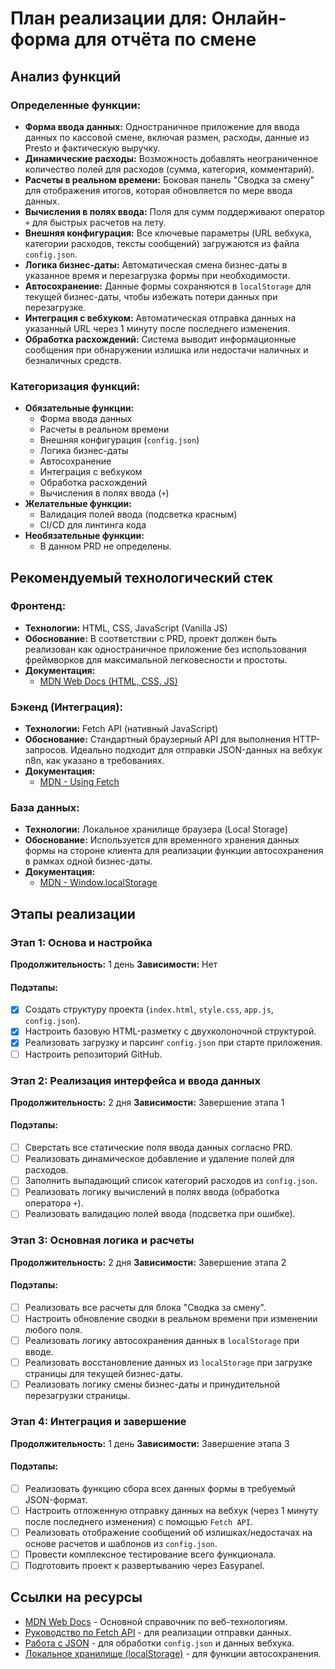 # План реализации для: Онлайн-форма для отчёта по смене

## Анализ функций
### Определенные функции:
- **Форма ввода данных:** Одностраничное приложение для ввода данных по кассовой смене, включая размен, расходы, данные из Presto и фактическую выручку.
- **Динамические расходы:** Возможность добавлять неограниченное количество полей для расходов (сумма, категория, комментарий).
- **Расчеты в реальном времени:** Боковая панель "Сводка за смену" для отображения итогов, которая обновляется по мере ввода данных.
- **Вычисления в полях ввода:** Поля для сумм поддерживают оператор `+` для быстрых расчетов на лету.
- **Внешняя конфигурация:** Все ключевые параметры (URL вебхука, категории расходов, тексты сообщений) загружаются из файла `config.json`.
- **Логика бизнес-даты:** Автоматическая смена бизнес-даты в указанное время и перезагрузка формы при необходимости.
- **Автосохранение:** Данные формы сохраняются в `localStorage` для текущей бизнес-даты, чтобы избежать потери данных при перезагрузке.
- **Интеграция с вебхуком:** Автоматическая отправка данных на указанный URL через 1 минуту после последнего изменения.
- **Обработка расхождений:** Система выводит информационные сообщения при обнаружении излишка или недостачи наличных и безналичных средств.

### Категоризация функций:
- **Обязательные функции:**
  - Форма ввода данных
  - Расчеты в реальном времени
  - Внешняя конфигурация (`config.json`)
  - Логика бизнес-даты
  - Автосохранение
  - Интеграция с вебхуком
  - Обработка расхождений
  - Вычисления в полях ввода (`+`)
- **Желательные функции:**
  - Валидация полей ввода (подсветка красным)
  - CI/CD для линтинга кода
- **Необязательные функции:**
  - В данном PRD не определены.

## Рекомендуемый технологический стек
### Фронтенд:
- **Технологии:** HTML, CSS, JavaScript (Vanilla JS)
- **Обоснование:** В соответствии с PRD, проект должен быть реализован как одностраничное приложение без использования фреймворков для максимальной легковесности и простоты.
- **Документация:**
  - [MDN Web Docs (HTML, CSS, JS)](https://developer.mozilla.org/)

### Бэкенд (Интеграция):
- **Технологии:** Fetch API (нативный JavaScript)
- **Обоснование:** Стандартный браузерный API для выполнения HTTP-запросов. Идеально подходит для отправки JSON-данных на вебхук n8n, как указано в требованиях.
- **Документация:**
  - [MDN - Using Fetch](https://developer.mozilla.org/en-US/docs/Web/API/Fetch_API/Using_Fetch)

### База данных:
- **Технологии:** Локальное хранилище браузера (Local Storage)
- **Обоснование:** Используется для временного хранения данных формы на стороне клиента для реализации функции автосохранения в рамках одной бизнес-даты.
- **Документация:**
  - [MDN - Window.localStorage](https://developer.mozilla.org/en-US/docs/Web/API/Window/localStorage)

## Этапы реализации

### Этап 1: Основа и настройка
**Продолжительность:** 1 день
**Зависимости:** Нет

#### Подэтапы:
- [x] Создать структуру проекта (`index.html`, `style.css`, `app.js`, `config.json`).
- [x] Настроить базовую HTML-разметку с двухколоночной структурой.
- [x] Реализовать загрузку и парсинг `config.json` при старте приложения.
- [ ] Настроить репозиторий GitHub.

### Этап 2: Реализация интерфейса и ввода данных
**Продолжительность:** 2 дня
**Зависимости:** Завершение этапа 1

#### Подэтапы:
- [ ] Сверстать все статические поля ввода данных согласно PRD.
- [ ] Реализовать динамическое добавление и удаление полей для расходов.
- [ ] Заполнить выпадающий список категорий расходов из `config.json`.
- [ ] Реализовать логику вычислений в полях ввода (обработка оператора `+`).
- [ ] Реализовать валидацию полей ввода (подсветка при ошибке).

### Этап 3: Основная логика и расчеты
**Продолжительность:** 2 дня
**Зависимости:** Завершение этапа 2

#### Подэтапы:
- [ ] Реализовать все расчеты для блока "Сводка за смену".
- [ ] Настроить обновление сводки в реальном времени при изменении любого поля.
- [ ] Реализовать логику автосохранения данных в `localStorage` при вводе.
- [ ] Реализовать восстановление данных из `localStorage` при загрузке страницы для текущей бизнес-даты.
- [ ] Реализовать логику смены бизнес-даты и принудительной перезагрузки страницы.

### Этап 4: Интеграция и завершение
**Продолжительность:** 1 день
**Зависимости:** Завершение этапа 3

#### Подэтапы:
- [ ] Реализовать функцию сбора всех данных формы в требуемый JSON-формат.
- [ ] Настроить отложенную отправку данных на вебхук (через 1 минуту после последнего изменения) с помощью `Fetch API`.
- [ ] Реализовать отображение сообщений об излишках/недостачах на основе расчетов и шаблонов из `config.json`.
- [ ] Провести комплексное тестирование всего функционала.
- [ ] Подготовить проект к развертыванию через Easypanel.

## Ссылки на ресурсы
- [MDN Web Docs](https://developer.mozilla.org/) - Основной справочник по веб-технологиям.
- [Руководство по Fetch API](https://developer.mozilla.org/en-US/docs/Web/API/Fetch_API/Using_Fetch) - для реализации отправки данных.
- [Работа с JSON](https://developer.mozilla.org/en-US/docs/Web/JavaScript/Reference/Global_Objects/JSON) - для обработки `config.json` и данных вебхука.
- [Локальное хранилище (localStorage)](https://developer.mozilla.org/en-US/docs/Web/API/Window/localStorage) - для функции автосохранения.
